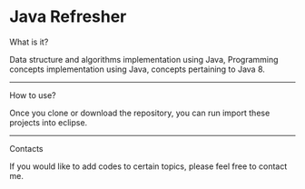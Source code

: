 # Java Refresher

What is it?

Data structure and algorithms implementation using Java,
Programming concepts implementation using Java,
concepts pertaining to Java 8.

---

How to use?

Once you clone or download the repository, you can run
import these projects into eclipse.

---

Contacts

If you would like to add codes to certain topics, please
feel free to contact me.
